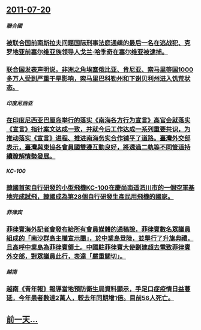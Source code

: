 ## [2011-07-20](/zh/news/2011/07/20/index.md)

##### 聯合國
### [被联合国前南斯拉夫问题国际刑事法庭通缉的最后一名在逃战犯、克罗地亚前塞尔维亚族领导人戈兰·哈季奇在塞尔维亚被逮捕。](/zh/news/2011/07/20/被联合国前南斯拉夫问题国际刑事法庭通缉的最后一名在逃战犯-克罗地亚前塞尔维亚族领导人戈兰-哈季奇在塞尔维亚被逮捕.md)
### [联合国发表声明说，非洲之角埃塞俄比亚、肯尼亚、索马里等国1000多万人受到严重干旱影响，索马里巴科勒州和下谢贝利州进入饥荒状态。](/zh/news/2011/07/20/联合国发表声明说-非洲之角埃塞俄比亚-肯尼亚-索马里等国1000多万人受到严重干旱影响-索马里巴科勒州和下谢贝利州进入饥.md)
##### 印度尼西亚
### [在印度尼西亚巴厘岛举行的落实《南海各方行为宣言》高官会就落实《宣言》指针案文达成一致，并就今后工作达成一系列重要共识，为推动落实《宣言》进程、推进南海务实合作铺平了道路。臺灣外交部表示，臺灣與東協各會員國雙邊互動良好，將透過二軌等不同管道持續瞭解情勢發展。 ](/zh/news/2011/07/20/在印度尼西亚巴厘岛举行的落实-南海各方行为宣言-高官会就落实-宣言-指针案文达成一致-并就今后工作达成一系列重要共识-为.md)
##### KC-100
### [韓國首架自行研發的小型飛機KC-100在慶尚南道泗川市的一個空軍基地完成試飛，韓國成為第28個自行研發生產民用飛機的國家。 ](/zh/news/2011/07/20/韓國首架自行研發的小型飛機KC-100在慶尚南道泗川市的一個空軍基地完成試飛-韓國成為第28個自行研發生產民用飛機的國家.md)
##### 菲律宾
### [ 菲律賓海外記者會發布給所有會員媒體的通稿說，菲律賓數名眾議員組成的「南沙群島主權宣示團」，於中業島登陸，並舉行了升旗典禮，且高呼中業島為菲律賓領土。中國駐菲律賓大使劉建超去電致菲律賓外交部，對眾議員此行，表達「嚴重關切」。 ](/zh/news/2011/07/20/菲律賓海外記者會發布給所有會員媒體的通稿說-菲律賓數名眾議員組成的-南沙群島主權宣示團-於中業島登陸-並舉行了升旗典.md)
##### 越南
### [ 越南《青年報》報導當地預防衛生局資料顯示，手足口症疫情日益蔓延，今年患者數達2萬人，較去年同期增1倍。目前56人死亡。 ](/zh/news/2011/07/20/越南-青年報-報導當地預防衛生局資料顯示-手足口症疫情日益蔓延-今年患者數達2萬人-較去年同期增1倍-目前56人死亡.md)
## [前一天...](/zh/news/2011/07/19/index.md)

